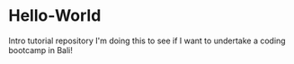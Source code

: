 # Hello-World
Intro tutorial repository
I'm doing this to see if I want to undertake a coding bootcamp in Bali!
